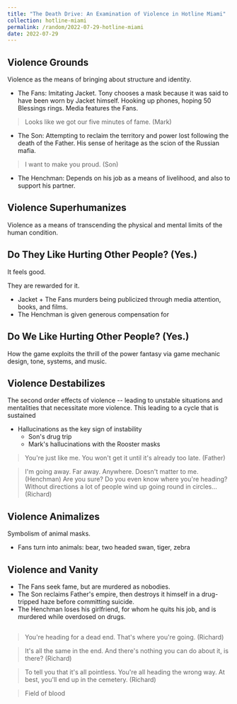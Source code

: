 ```yaml
---
title: "The Death Drive: An Examination of Violence in Hotline Miami"
collection: hotline-miami
permalink: /random/2022-07-29-hotline-miami
date: 2022-07-29
---
```


## Violence Grounds
Violence as the means of bringing about structure and identity. 
* The Fans: Imitating Jacket. Tony chooses a mask because it was said to have been worn by Jacket himself. Hooking up phones, hoping 50 Blessings rings. Media features the Fans.
> Looks like we got our five minutes of fame. (Mark)
* The Son: Attempting to reclaim the territory and power lost following the death of the Father. His sense of heritage as the scion of the Russian mafia.
> I want to make you proud. (Son)
* The Henchman: Depends on his job as a means of livelihood, and also to support his partner.

## Violence Superhumanizes
Violence as a means of transcending the physical and mental limits of the human condition.


## Do They Like Hurting Other People? (Yes.)
It feels good.

They are rewarded for it.
* Jacket + The Fans murders being publicized through media attention, books, and films. 
* The Henchman is given generous compensation for 


## Do We Like Hurting Other People? (Yes.)
How the game exploits the thrill of the power fantasy via game mechanic design, tone,  systems, and music.


## Violence Destabilizes
The second order effects of violence -- leading to unstable situations and mentalities that necessitate more violence. This leading to a cycle that is sustained 

* Hallucinations as the key sign of instability
  * Son's drug trip
  * Mark's hallucinations with the Rooster masks
> You're just like me. You won't get it until it's already too late. (Father)

> I'm going away. Far away. Anywhere. Doesn't matter to me. (Henchman)
> Are you sure? Do you even know where you're heading? Without directions a lot of people wind up going round in circles... (Richard)

## Violence Animalizes
Symbolism of animal masks. 
- Fans turn into animals: bear, two headed swan, tiger, zebra


## Violence and Vanity
* The Fans seek fame, but are murdered as nobodies.
* The Son reclaims Father's empire, then destroys it himself in a drug-tripped haze before committing suicide.
* The Henchman loses his girlfriend, for whom he quits his job, and is murdered while overdosed on drugs.


## 

> You're heading for a dead end. That's where you're going. (Richard)

> It's all the same in the end. And there's nothing you can do about it, is there? (Richard)

> To tell you that it's all pointless. You're all heading the wrong way. At best, you'll end up in the cemetery. (Richard)

> Field of blood

